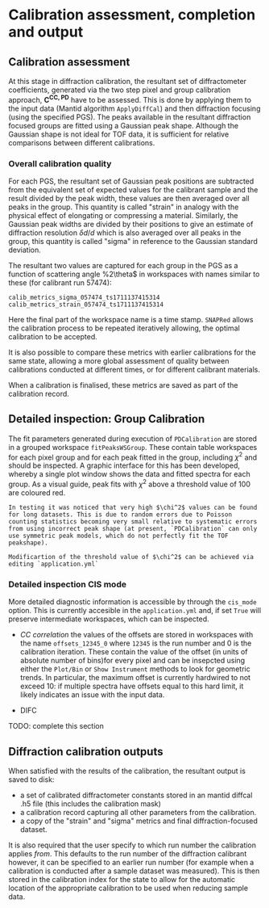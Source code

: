 # Calibration assessment, completion and output

## Calibration assessment

At this stage in diffraction calibration, the resultant set of diffractometer coefficients, generated via the two step pixel and group calibration approach, $\mathbf{C^{CC,PD}}$ have to be assessed. This is done by applying them to the input data (Mantid algorithm `ApplyDiffCal`) and then diffraction focusing (using the specified PGS). The peaks available in the resultant diffraction focused groups are fitted using a Gaussian peak shape. Although the Gaussian shape is not ideal for TOF data, it is sufficient for relative comparisons between different calibrations.

### Overall calibration quality

For each PGS, the resultant set of Gaussian peak positions are subtracted from the equivalent set of expected values for the calibrant sample and the result divided by the peak width, these values are then averaged over all peaks in the group. This quantity is called "strain" in analogy with the physical effect of elongating or compressing a material. Similarly, the Gaussian peak widths are divided by their positions to give an estimate of diffraction resolution $\delta d/d$ which is also averaged over all peaks in the group, this quantity is called "sigma" in reference to the Gaussian standard deviation. 

The resultant two values are captured for each group in the PGS as a function of scattering angle %2\theta$ in workspaces with names similar to these (for calibrant run 57474): 

```
calib_metrics_sigma_057474_ts1711137415314
calib_metrics_strain_057474_ts1711137415314
```

Here the final part of the workspace name is a time stamp. `SNAPRed` allows the calibration process to be repeated iteratively allowing, the optimal calibration to be accepted. 

It is also possible to compare these metrics with earlier calibrations for the same state, allowing a more global assessment of quality between calibrations conducted at different times, or for different calibrant materials. 

When a calibration is finalised, these metrics are saved as part of the calibration record.

## Detailed inspection: Group Calibration 

The fit parameters generated during execution of `PDCalibration` are stored in a grouped workspace `fitPeaksWSGroup`. These contain table workspaces for each pixel group and for each peak fitted in the group, including $\chi^2$ and should be inspected. A graphic interface for this has been developed, whereby a single plot window shows the data and fitted spectra for each group. As a visual guide, peak fits with $\chi^2$ above a threshold value of 100 are coloured red.

```{note}
In testing it was noticed that very high $\chi^2$ values can be found for long datasets. This is due to random errors due to Poisson counting statistics becoming very small relative to systematic errors from using incorrect peak shape (at present, `PDCalibration` can only use symmetric peak models, which do not perfectly fit the TOF peakshape).

Modificartion of the threshold value of $\chi^2$ can be achieved via editing `application.yml`   
```

### Detailed inspection CIS mode

More detailed diagnostic information is accessible by through the `cis_mode` option. This is currently accesible in the `application.yml` and, if set `True` will preserve intermediate workspaces, which can be inspected. 

* *CC correlation* the values of the offsets are stored in workspaces with the name `offsets_12345_0` where `12345` is the run number and 0 is the calibration iteration. These contain the value of the offset (in units of absolute number of bins)for every pixel and can be insepcted using either the `Plot/Bin` or `Show Instrument` methods to look for geometric trends. In particular, the maximum offset is currently hardwired to not exceed 10: if multiple spectra have offsets equal to this hard limit, it likely indicates an issue with the input data. 

* DIFC 

TODO: complete this section

## Diffraction calibration outputs

When satisfied with the results of the calibration, the resultant output is saved to disk: 

* a set of calibrated diffractometer constants stored in an mantid diffcal .h5 file (this includes the calibration mask)
* a calibration record capturing all other parameters from the calibration.
* a copy of the "strain" and "sigma" metrics and final diffraction-focused dataset.

It is also required that the user specify to which run number the calibration applies _from_. This defaults to the run number of the diffraction calibrant however, it can be specified to an earlier run number (for example when a calibration is conducted after a sample dataset was measured). This is then stored in the calibration index for the state to allow for the automatic location of the appropriate calibration to be used when reducing sample data.